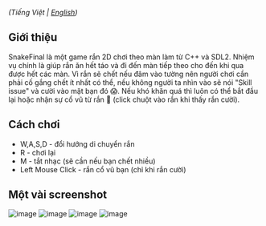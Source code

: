 *(Tiếng Việt | [English](./README.md))*

## Giới thiệu 
SnakeFinal là một game rắn 2D chơi theo màn làm từ C++ và SDL2. Nhiệm vụ chính là giúp rắn ăn hết táo và đi đến màn tiếp theo cho đến khi qua được hết các màn. 
Vì rắn sẽ chết nếu đâm vào tường nên người chơi cần phải cố gắng chết ít nhất có thể, nếu không người ta nhìn vào sẽ nói "Skill issue" và cười vào mặt bạn đó 😱. 
Nếu khó khăn quá thì luôn có thể bắt đầu lại hoặc nhận sự cổ vũ từ rắn 🐍 (click chuột vào rắn khi thấy rắn cười). 

## Cách chơi 
- W,A,S,D - đổi hướng di chuyển rắn
- R - chơi lại
- M - tắt nhạc (sẽ cần nếu bạn chết nhiều)
- Left Mouse Click - rắn cổ vũ bạn (chỉ khi rắn cười)

## Một vài screenshot 
![image](https://github.com/user-attachments/assets/031ecc46-569b-4643-9502-6cd1a6623e32) 
![image](https://github.com/user-attachments/assets/dfd40755-b502-46df-b53f-be64dee9d1e3) 
![image](https://github.com/user-attachments/assets/58af5069-aa05-40ab-b032-718e1e7a695d) 
![image](https://github.com/user-attachments/assets/c7d4ea39-de48-44b8-9da3-7561b22f2394)













